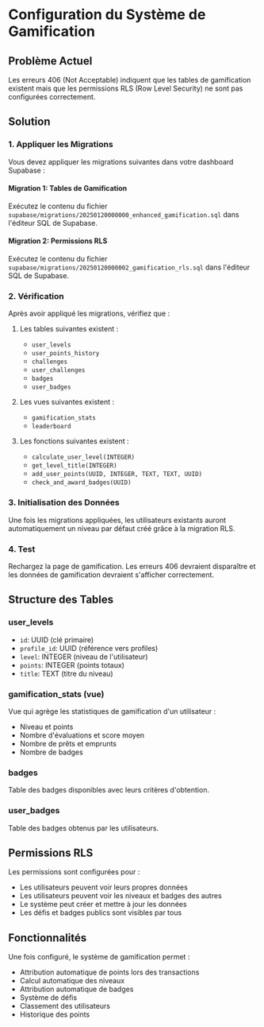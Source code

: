 # Configuration du Système de Gamification

## Problème Actuel

Les erreurs 406 (Not Acceptable) indiquent que les tables de gamification existent mais que les permissions RLS (Row Level Security) ne sont pas configurées correctement.

## Solution

### 1. Appliquer les Migrations

Vous devez appliquer les migrations suivantes dans votre dashboard Supabase :

#### Migration 1: Tables de Gamification
Exécutez le contenu du fichier `supabase/migrations/20250120000000_enhanced_gamification.sql` dans l'éditeur SQL de Supabase.

#### Migration 2: Permissions RLS
Exécutez le contenu du fichier `supabase/migrations/20250120000002_gamification_rls.sql` dans l'éditeur SQL de Supabase.

### 2. Vérification

Après avoir appliqué les migrations, vérifiez que :

1. Les tables suivantes existent :
   - `user_levels`
   - `user_points_history`
   - `challenges`
   - `user_challenges`
   - `badges`
   - `user_badges`

2. Les vues suivantes existent :
   - `gamification_stats`
   - `leaderboard`

3. Les fonctions suivantes existent :
   - `calculate_user_level(INTEGER)`
   - `get_level_title(INTEGER)`
   - `add_user_points(UUID, INTEGER, TEXT, TEXT, UUID)`
   - `check_and_award_badges(UUID)`

### 3. Initialisation des Données

Une fois les migrations appliquées, les utilisateurs existants auront automatiquement un niveau par défaut créé grâce à la migration RLS.

### 4. Test

Rechargez la page de gamification. Les erreurs 406 devraient disparaître et les données de gamification devraient s'afficher correctement.

## Structure des Tables

### user_levels
- `id`: UUID (clé primaire)
- `profile_id`: UUID (référence vers profiles)
- `level`: INTEGER (niveau de l'utilisateur)
- `points`: INTEGER (points totaux)
- `title`: TEXT (titre du niveau)

### gamification_stats (vue)
Vue qui agrège les statistiques de gamification d'un utilisateur :
- Niveau et points
- Nombre d'évaluations et score moyen
- Nombre de prêts et emprunts
- Nombre de badges

### badges
Table des badges disponibles avec leurs critères d'obtention.

### user_badges
Table des badges obtenus par les utilisateurs.

## Permissions RLS

Les permissions sont configurées pour :
- Les utilisateurs peuvent voir leurs propres données
- Les utilisateurs peuvent voir les niveaux et badges des autres
- Le système peut créer et mettre à jour les données
- Les défis et badges publics sont visibles par tous

## Fonctionnalités

Une fois configuré, le système de gamification permet :
- Attribution automatique de points lors des transactions
- Calcul automatique des niveaux
- Attribution automatique de badges
- Système de défis
- Classement des utilisateurs
- Historique des points
